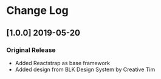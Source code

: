 # Change Log

## [1.0.0] 2019-05-20
### Original Release
- Added Reactstrap as base framework
- Added design from BLK Design System by Creative Tim
